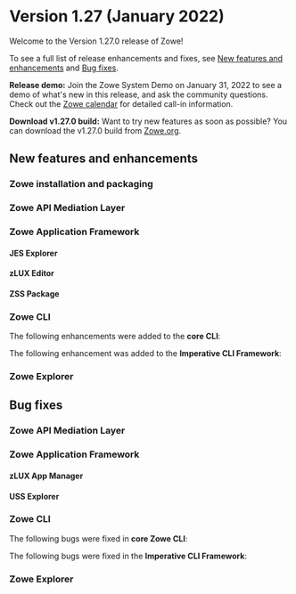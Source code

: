 # Version 1.27 (January 2022)

Welcome to the Version 1.27.0 release of Zowe! 

To see a full list of release enhancements and fixes, see [New features and enhancements](#new-features-and-enhancements) and [Bug fixes](#bug-fixes). 

**Release demo:** Join the Zowe System Demo on January 31, 2022 to see a demo of what's new in this release, and ask the community questions. Check out the [Zowe calendar](https://lists.openmainframeproject.org/g/zowe-dev/calendar) for detailed call-in information.

**Download v1.27.0 build:** Want to try new features as soon as possible? You can download the v1.27.0 build from [Zowe.org](https://www.zowe.org/download.html).

## New features and enhancements

### Zowe installation and packaging

### Zowe API Mediation Layer

### Zowe Application Framework

#### JES Explorer

#### zLUX Editor

#### ZSS Package

### Zowe CLI

The following enhancements were added to the **core CLI**:

The following enhancement was added to the **Imperative CLI Framework**:

### Zowe Explorer


## Bug fixes

### Zowe API Mediation Layer

### Zowe Application Framework

#### zLUX App Manager

#### USS Explorer

### Zowe CLI

The following bugs were fixed in **core Zowe CLI**:

The following bugs were fixed in the **Imperative CLI Framework**:

### Zowe Explorer